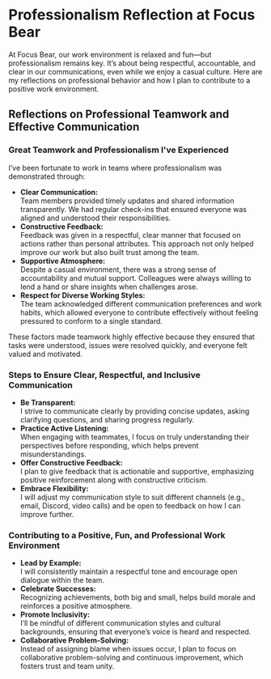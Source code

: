 # Professionalism Reflection at Focus Bear

At Focus Bear, our work environment is relaxed and fun—but professionalism
remains key. It’s about being respectful, accountable, and clear in our
communications, even while we enjoy a casual culture. Here are my reflections on
professional behavior and how I plan to contribute to a positive work
environment.

## Reflections on Professional Teamwork and Effective Communication

### Great Teamwork and Professionalism I've Experienced

I’ve been fortunate to work in teams where professionalism was demonstrated
through:

- **Clear Communication:**  
  Team members provided timely updates and shared information transparently. We
  had regular check-ins that ensured everyone was aligned and understood their
  responsibilities.
- **Constructive Feedback:**  
  Feedback was given in a respectful, clear manner that focused on actions
  rather than personal attributes. This approach not only helped improve our
  work but also built trust among the team.
- **Supportive Atmosphere:**  
  Despite a casual environment, there was a strong sense of accountability and
  mutual support. Colleagues were always willing to lend a hand or share
  insights when challenges arose.
- **Respect for Diverse Working Styles:**  
  The team acknowledged different communication preferences and work habits,
  which allowed everyone to contribute effectively without feeling pressured to
  conform to a single standard.

These factors made teamwork highly effective because they ensured that tasks
were understood, issues were resolved quickly, and everyone felt valued and
motivated.

### Steps to Ensure Clear, Respectful, and Inclusive Communication

- **Be Transparent:**  
  I strive to communicate clearly by providing concise updates, asking
  clarifying questions, and sharing progress regularly.
- **Practice Active Listening:**  
  When engaging with teammates, I focus on truly understanding their
  perspectives before responding, which helps prevent misunderstandings.
- **Offer Constructive Feedback:**  
  I plan to give feedback that is actionable and supportive, emphasizing
  positive reinforcement along with constructive criticism.
- **Embrace Flexibility:**  
  I will adjust my communication style to suit different channels (e.g., email,
  Discord, video calls) and be open to feedback on how I can improve further.

### Contributing to a Positive, Fun, and Professional Work Environment

- **Lead by Example:**  
  I will consistently maintain a respectful tone and encourage open dialogue
  within the team.
- **Celebrate Successes:**  
  Recognizing achievements, both big and small, helps build morale and
  reinforces a positive atmosphere.
- **Promote Inclusivity:**  
  I’ll be mindful of different communication styles and cultural backgrounds,
  ensuring that everyone’s voice is heard and respected.
- **Collaborative Problem-Solving:**  
  Instead of assigning blame when issues occur, I plan to focus on collaborative
  problem-solving and continuous improvement, which fosters trust and team
  unity.
